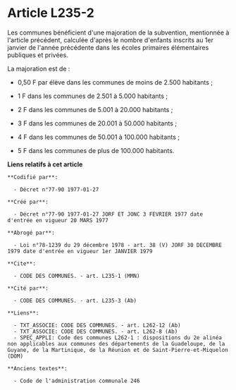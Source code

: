# Article L235-2

Les communes bénéficient d'une majoration de la subvention, mentionnée à l'article précédent, calculée d'après le nombre
d'enfants inscrits au 1er janvier de l'année précédente dans les écoles primaires élémentaires publiques et privées.

La majoration est de :

- 0,50 F par élève dans les communes de moins de 2.500 habitants ;

- 1 F dans les communes de  2.501 à   5.000 habitants ;

- 2 F dans les communes de  5.001 à  20.000 habitants ;

- 3 F dans les communes de 20.001 à  50.000 habitants ;

- 4 F dans les communes de 50.001 à 100.000 habitants ;

- 5 F dans les communes de plus de  100.000 habitants.

**Liens relatifs à cet article**

	**Codifié par**:

	  - Décret n°77-90 1977-01-27

	**Créé par**:

	  - Décret n°77-90 1977-01-27 JORF ET JONC 3 FEVRIER 1977 date d'entrée en vigueur 20 MARS 1977

	**Abrogé par**:

	  - Loi n°78-1239 du 29 décembre 1978 - art. 38 (V) JORF 30 DECEMBRE 1979 date d'entrée en vigueur 1er JANVIER 1979

	**Cite**:

	  - CODE DES COMMUNES. - art. L235-1 (MMN)

	**Cité par**:

	  - CODE DES COMMUNES. - art. L235-3 (Ab)

	**Liens**:

	  - TXT_ASSOCIE: CODE DES COMMUNES. - art. L262-12 (Ab)
	  - TXT_ASSOCIE: CODE DES COMMUNES. - art. L262-8 (Ab)
	  - SPEC_APPLI: Code des communes L262-1 : dispositions du 2e alinéa non applicables aux communes des départements de la Guadeloupe, de la Guyane, de la Martinique, de la Réunion et de Saint-Pierre-et-Miquelon (DOM)

	**Anciens textes**:

	  - Code de l'administration communale 246
